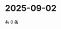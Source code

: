 # 2025-09-02

共 0 条

<!-- BEGIN ZHIHUVIDEO -->
<!-- 最后更新时间 Tue Sep 02 2025 18:12:41 GMT+0800 (China Standard Time) -->

<!-- END ZHIHUVIDEO -->
